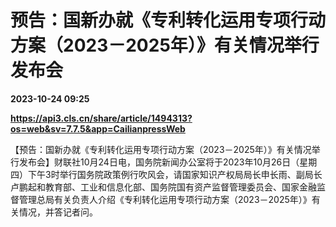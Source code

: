 # 预告：国新办就《专利转化运用专项行动方案（2023－2025年）》有关情况举行发布会

**2023-10-24 09:25**

**https://api3.cls.cn/share/article/1494313?os=web&sv=7.7.5&app=CailianpressWeb**

【预告：国新办就《专利转化运用专项行动方案（2023－2025年）》有关情况举行发布会】财联社10月24日电，国务院新闻办公室将于2023年10月26日（星期四）下午3时举行国务院政策例行吹风会，请国家知识产权局局长申长雨、副局长卢鹏起和教育部、工业和信息化部、国务院国有资产监督管理委员会、国家金融监督管理总局有关负责人介绍《专利转化运用专项行动方案（2023－2025年）》有关情况，并答记者问。